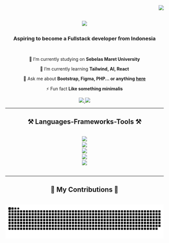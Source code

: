 <img align="right" src="https://visitor-badge.laobi.icu/badge?page_id=rafiinp.rafiinp" />

<h1 align="center">
    <img src="https://readme-typing-svg.herokuapp.com/?font=Righteous&size=35&center=true&vCenter=true&width=500&color=BEDFF7&height=70&duration=4000&lines=Hi+There!+👋;+I'm+Rafi!;" />
</h1>

<h3 align="center">Aspiring to become a Fullstack developer from Indonesia</h3>

<br/>

<div align="center">
 
 🔭 I’m currently studying on **Sebelas Maret University**
 
 🌱 I’m currently learning **Tailwind, AI, React**

💬 Ask me about **Bootstrap, Figma, PHP... or anything [here](https://github.com/rafiinp/rafiinp)**

⚡ Fun fact **Like something minimalis**

 </div>
 
<div align="center"> 
  <a href="mailto:rafiii.np@gmail.com">
    <img src="https://img.shields.io/badge/Gmail-333333?style=for-the-badge&logo=gmail&logoColor=red" />
  </a>
  <a href="https://www.instagram.com/raffiinp/" target="_blank">
    <img src="https://img.shields.io/badge/Instagram-333333?style=for-the-badge&logo=instagram&logoColor=white" target="_blank" />
  </a>
</div>

 <hr/>
 
<h2 align="center">⚒️ Languages-Frameworks-Tools ⚒️</h2>
<br/>
<div align="center">
    <img src="https://skillicons.dev/icons?i=vscode,github,figma,discord,tailwind" /><br>
    <img src="https://skillicons.dev/icons?i=php" /><br>
    <img src="https://skillicons.dev/icons?i=bootstrap" /><br>
    <img src="https://skillicons.dev/icons?i=nodejs" /><br>
    <img src="https://skillicons.dev/icons?i=mysql" /><br>
</div>

<br/>
<hr/>

<div align="center">
  <h2>🐍 My Contributions 🐍</h2>
  <br>
  <img alt="snake eating my contributions" src="https://raw.githubusercontent.com/salesp07/salesp07/output/github-contribution-grid-snake.svg" />
  
  <br/><br/><br/>
</div>
